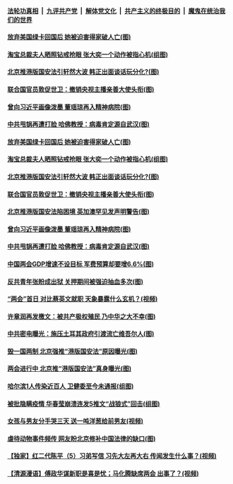 ####  [法轮功真相](../../../../basic/blob/master/README.md?t=05232303) &nbsp;|&nbsp; [九评共产党](../../../../9ping.md/blob/master/README.md?t=05232303) &nbsp;|&nbsp; [解体党文化](../../../../jtdwh.md/blob/master/README.md?t=05232303)  &nbsp;|&nbsp; [共产主义的终极目的](../../../../gczydzjmd.md/blob/master/README.md?t=05232303) &nbsp;|&nbsp; [魔鬼在统治我们的世界](../../../../mgztzwmdsj.md/blob/master/README.md?t=05232303) 

#### [放弃美国绿卡回国后 她被迫害得家破人亡(图)](../pages/p1/934194.md?t=05232303) 

#### [淘宝总裁夫人晒照钻戒抢眼 张大奕一个动作被指心机(组图)](../pages/p1/934189.md?t=05232303) 

#### [北京推港版国安法引轩然大波 韩正出面谈话玩分化?(图)](../pages/p1/934187.md?t=05232303) 

#### [联合国官员敦促世卫：撤销央视主播亲善大使头衔(图)](../pages/p1/934166.md?t=05232303) 

#### [曾向习近平画像泼墨 董瑶琼再入精神病院(图)](../pages/p1/934135.md?t=05232303) 

#### [中共甩锅再遭打脸 哈佛教授：病毒肯定源自武汉(图)](../pages/p1/934130.md?t=05232303) 

#### [放弃美国绿卡回国后 她被迫害得家破人亡(图)](../pages/p1/934194.md?t=05232303) 

#### [淘宝总裁夫人晒照钻戒抢眼 张大奕一个动作被指心机(组图)](../pages/p1/934189.md?t=05232303) 

#### [北京推港版国安法引轩然大波 韩正出面谈话玩分化?(图)](../pages/p1/934187.md?t=05232303) 

#### [联合国官员敦促世卫：撤销央视主播亲善大使头衔(图)](../pages/p1/934166.md?t=05232303) 

#### [北京推港版国安法陷困境 英加澳罕见发声明警告(图)](../pages/p1/934151.md?t=05232303) 

#### [曾向习近平画像泼墨 董瑶琼再入精神病院(图)](../pages/p1/934135.md?t=05232303) 

#### [中共甩锅再遭打脸 哈佛教授：病毒肯定源自武汉(图)](../pages/p1/934130.md?t=05232303) 

#### [中国两会GDP增速不设目标 军费预算却要增6.6%(图)](../pages/p1/934114.md?t=05232303) 

#### [反共青年张盼成出狱 关押期间被强迫抽血多次(图)](../pages/p1/934113.md?t=05232303) 

#### [“两会”首日 对比蔡英文就职 天象暴露什么玄机？(视频)](../pages/p1/934103.md?t=05232303) 

#### [许章润再发檄文：被共产极权殖民 乃中华之大不幸(图)](../pages/p1/934047.md?t=05232303) 

#### [中共密电曝光：施压土耳其政府引渡流亡维吾尔人(图)](../pages/p1/934045.md?t=05232303) 

#### [毁一国两制 北京强推“港版国安法”原因曝光(图)](../pages/p1/934049.md?t=05232303) 

#### [两会进行中 北京推“港版国安法”真身曝光(图)](../pages/p1/934033.md?t=05232303) 

#### [哈尔滨1人传染近百人 卫健委至今未通报(组图)](../pages/p1/934009.md?t=05232303) 

#### [被批隐瞒疫情 华春莹崩溃连发5推文“战狼式”回击(组图)](../pages/p1/933984.md?t=05232303) 

#### [女孩与男友分手哭三天 送一吨洋葱给前男友(视频)](../pages/p1/933745.md?t=05232303) 

#### [虐待动物事件频传 网友盼北京修补中国法律的缺口(图)](../pages/p1/933974.md?t=05232303) 

#### [【独家】红二代陈平（5）习弟写信 习先大左再大右 传闻发生什么事？(视频)](../pages/p1/933979.md?t=05232303) 

#### [【清源漫语】傅政华谋新职是喜是忧；马化腾缺席两会 出事了？(视频)](../pages/p1/933978.md?t=05232303) 

